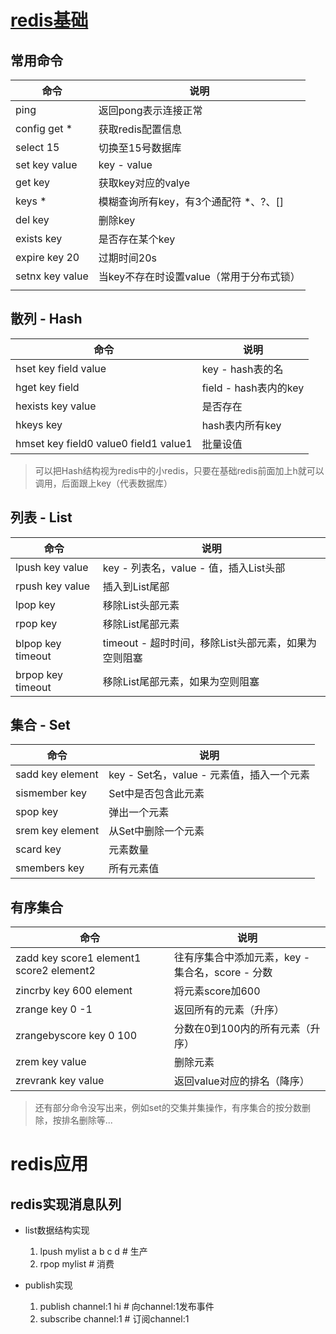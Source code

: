 # [redis基础](https://juejin.im/post/6857667542652190728)
## 常用命令

| 命令            | 说明                                     |
| --------------- | ---------------------------------------- |
| ping            | 返回pong表示连接正常                     |
| config get *    | 获取redis配置信息                        |
| select 15       | 切换至15号数据库                         |
| set key value   | key - value                              |
| get key         | 获取key对应的valye                       |
| keys *          | 模糊查询所有key，有3个通配符 *、?、[]    |
| del key         | 删除key                                  |
| exists key      | 是否存在某个key                          |
| expire key 20   | 过期时间20s                              |
| setnx key value | 当key不存在时设置value（常用于分布式锁） |
|                 |                                          |

## 散列 - Hash

| 命令                                  | 说明                  |
| ------------------------------------- | --------------------- |
| hset key field value                  | key - hash表的名      |
| hget key field                        | field - hash表内的key |
| hexists key value                     | 是否存在              |
| hkeys key                             | hash表内所有key       |
| hmset key field0 value0 field1 value1 | 批量设值              |

> 可以把Hash结构视为redis中的小redis，只要在基础redis前面加上h就可以调用，后面跟上key（代表数据库）	

## 列表 - List

| 命令              | 说明                                                 |
| ----------------- | ---------------------------------------------------- |
| lpush key value   | key - 列表名，value - 值，插入List头部               |
| rpush key value   | 插入到List尾部                                       |
| lpop key          | 移除List头部元素                                     |
| rpop key          | 移除List尾部元素                                     |
| blpop key timeout | timeout - 超时时间，移除List头部元素，如果为空则阻塞 |
| brpop key timeout | 移除List尾部元素，如果为空则阻塞                     |

## 集合 - Set

| 命令             | 说明                                      |
| ---------------- | ----------------------------------------- |
| sadd key element | key - Set名，value - 元素值，插入一个元素 |
| sismember key    | Set中是否包含此元素                       |
| spop key         | 弹出一个元素                              |
| srem key element | 从Set中删除一个元素                       |
| scard key        | 元素数量                                  |
| smembers key     | 所有元素值                                |

## 有序集合

| 命令                                     | 说明                                             |
| ---------------------------------------- | ------------------------------------------------ |
| zadd key score1 element1 score2 element2 | 往有序集合中添加元素，key - 集合名，score - 分数 |
| zincrby key 600 element                  | 将元素score加600                                 |
| zrange key 0 -1                          | 返回所有的元素（升序）                           |
| zrangebyscore key 0 100                  | 分数在0到100内的所有元素（升序）                 |
| zrem key value                           | 删除元素                                         |
| zrevrank key value                       | 返回value对应的排名（降序）                      |

> 还有部分命令没写出来，例如set的交集并集操作，有序集合的按分数删除，按排名删除等...





# redis应用

## redis实现消息队列
- list数据结构实现
  1. lpush mylist a b c d # 生产
  2. rpop mylist # 消费

- publish实现
  1. publish channel:1 hi # 向channel:1发布事件
  2. subscribe channel:1 # 订阅channel:1



